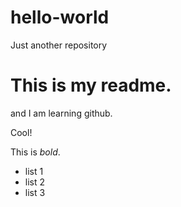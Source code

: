 # hello-world
Just another repository

# This is my readme.

and I am learning github.

Cool!

This is *bold*.

- list 1
- list 2
- list 3
